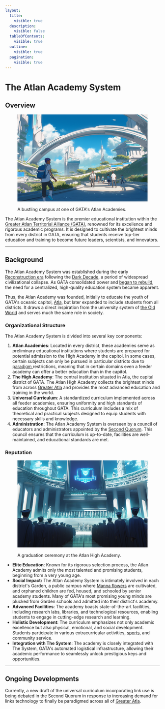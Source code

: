 ```yaml
---
layout:
  title:
    visible: true
  description:
    visible: false
  tableOfContents:
    visible: true
  outline:
    visible: true
  pagination:
    visible: true
---
```


# The Atlan Academy System

## **Overview**

<figure><img src="../../../.gitbook/assets/atlanacademy.png" alt=""><figcaption><p>A bustling campus at one of GATA's Atlan Academies.</p></figcaption></figure>

The Atlan Academy System is the premier educational institution within the [Greater Atlan Territorial Alliance (GATA)](../the-basics.md), renowned for its excellence and rigorous academic programs. It is designed to cultivate the brightest minds from every district in GATA, ensuring that students receive top-tier education and training to become future leaders, scientists, and innovators.

***

## **Background**

The Atlan Academy System was established during the early [Reconstruction era](../../history/the-reconstruction.md) following the [Dark Decade](../../history/the-dark-decade.md), a period of widespread civilizational collapse. As GATA consolidated power and [began to rebuild](../../history/the-reconstruction.md), the need for a centralized, high-quality education system became apparent.

Thus, the Atlan Academy was founded, initially to educate the youth of GATA's oceanic capitol, [Atla](../key-locations/atla.md), but later expanded to include students from all districts. It draws a direct inspiration from the university system of [the Old World](../../history/the-old-world.md) and serves much the same role in society.

### **Organizational Structure**

The Atlan Academy System is divided into several key components:

1. **Atlan Academies**: Located in every district, these academies serve as preliminary educational institutions where students are prepared for potential admission to the High Academy in the capitol. In some cases, certain subjects can only be pursued in particular districts due to [paradigm ](../politics/paradigms.md)restrictions, meaning that in certain domains even a feeder academy can offer a better education than in the capitol.
2. **The High Academy**: The central institution situated in Atla, the capital district of GATA. The Atlan High Academy collects the brightest minds from across [Greater Atla](../politics/greater-atla.md) and provides the most advanced education and training in the world.
3. **Universal Curriculum**: A standardized curriculum implemented across all feeder academies, ensuring uniformity and high standards of education throughout GATA. This curriculum includes a mix of theoretical and practical subjects designed to equip students with necessary skills and knowledge.
4. **Administration**: The Atlan Academy System is overseen by a council of educators and administrators appointed by the [Second Quorum](../politics/governance.md#the-second-quorum). This council ensures that the curriculum is up-to-date, facilities are well-maintained, and educational standards are met.

### **Reputation**

<figure><img src="../../../.gitbook/assets/atlanacademy-854.png" alt="" width="563"><figcaption><p>A graduation ceremony at the Atlan High Academy.</p></figcaption></figure>

* **Elite Education**: Known for its rigorous selection process, the Atlan Academy admits only the most talented and promising students, beginning from a very young age.
* **Social Impact:** The Atlan Academy System is intimately involved in each district's Garden, a public campus where [Manna flowers](../../science-and-tech/the-manna-flower.md) are cultivated, and orphaned children are fed, housed, and schooled by senior academy students. Many of GATA's most promising young minds are plucked from Garden schools and admitted into their district's academy.
* **Advanced Facilities**: The academy boasts state-of-the-art facilities, including research labs, libraries, and technological resources, enabling students to engage in cutting-edge research and learning.
* **Holistic Development**: The curriculum emphasizes not only academic excellence but also physical, emotional, and social development. Students participate in various extracurricular activities, [sports](../people-and-culture/sports.md), and community service.
* **Integration with The System**: The academy is closely integrated with The System, GATA's automated logistical infrastructure, allowing their academic performance to seamlessly unlock prestigious keys and opportunities.

***

## Ongoing Developments

Currently, a new draft of the universal curriculum incorporating link use is being debated in the Second Quorum in response to increasing demand for links technology to finally be paradigmed across all of [Greater Atla](../politics/greater-atla.md).
